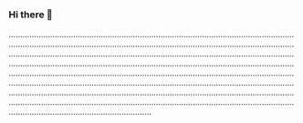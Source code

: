 ### Hi there 👋

..............................................................................................................................................................................................................................................................................................................................................................................................................................................................................................................................................................................................................................................................................................................................................................................................................................................................................................................................................................................................................................................................................................
